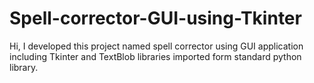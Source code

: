 # Spell-corrector-GUI-using-Tkinter
Hi, I developed this project named spell corrector using GUI application including Tkinter and TextBlob libraries imported form standard python library. 
